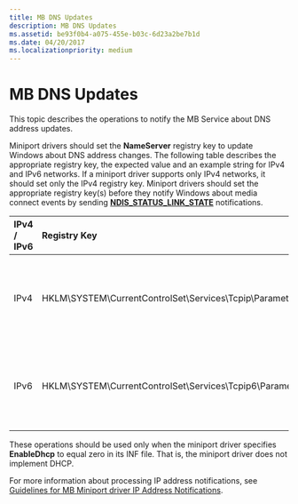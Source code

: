 ```yaml
---
title: MB DNS Updates
description: MB DNS Updates
ms.assetid: be93f0b4-a075-455e-b03c-6d23a2be7b1d
ms.date: 04/20/2017
ms.localizationpriority: medium
---
```


# MB DNS Updates


This topic describes the operations to notify the MB Service about DNS address updates.

Miniport drivers should set the **NameServer** registry key to update Windows about DNS address changes. The following table describes the appropriate registry key, the expected value and an example string for IPv4 and IPv6 networks. If a miniport driver supports only IPv4 networks, it should set only the IPv4 registry key. Miniport drivers should set the appropriate registry key(s) before they notify Windows about media connect events by sending [**NDIS\_STATUS\_LINK\_STATE**](https://docs.microsoft.com/windows-hardware/drivers/network/ndis-status-link-state) notifications.

<table>
<colgroup>
<col width="25%" />
<col width="25%" />
<col width="25%" />
<col width="25%" />
</colgroup>
<thead>
<tr class="header">
<th align="left">IPv4 / IPv6</th>
<th align="left">Registry Key</th>
<th align="left">Value</th>
<th align="left">Example</th>
</tr>
</thead>
<tbody>
<tr class="odd">
<td align="left"><p>IPv4</p></td>
<td align="left"><p>HKLM\SYSTEM\CurrentControlSet\Services\Tcpip\Parameters\Interfaces\InterfaceGUID\NameServer</p></td>
<td align="left"><p>Space-separated DNS server IPv4 addresses</p></td>
<td align="left"><p>10.20.30.41</p>
<p>10.20.30.40</p></td>
</tr>
<tr class="even">
<td align="left"><p>IPv6</p></td>
<td align="left"><p>HKLM\SYSTEM\CurrentControlSet\Services\Tcpip6\Parameters\Interfaces\InterfaceGUID\NameServer</p></td>
<td align="left"><p>Space-separated DNS server IPv6 addresses</p></td>
<td align="left"><p>2001:4898:7001:f000:1:2:3:4</p>
<p>2001:4898:7001:f000:1:2:3:5</p></td>
</tr>
</tbody>
</table>

 

These operations should be used only when the miniport driver specifies **EnableDhcp** to equal zero in its INF file. That is, the miniport driver does not implement DHCP.

For more information about processing IP address notifications, see [Guidelines for MB Miniport driver IP Address Notifications](guidelines-for-mb-miniport-driver-ip-address-notifications.md).

 

 





